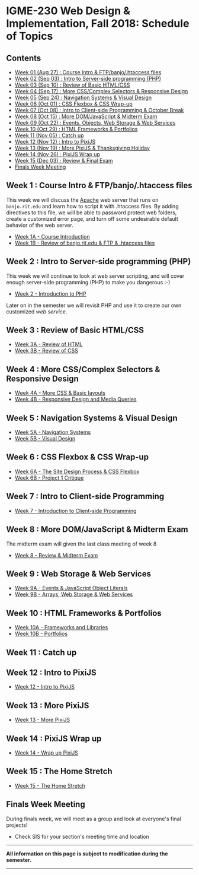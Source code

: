 
# IGME-230 Web Design & Implementation, Fall 2018: Schedule of Topics 

## Contents

- [Week 01 (Aug 27) : Course Intro & FTP/banjo/.htaccess files](#week1)
- [Week 02 (Sep 03) : Intro to Server-side programming (PHP)](#week2)
- [Week 03 (Sep 10) : Review of Basic HTML/CSS](#week3)
- [Week 04 (Sep 17) : More CSS/Complex Selectors & Responsive Design](#week4)
- [Week 05 (Sep 24) : Navigation Systems & Visual Design](#week5)
- [Week 06 (Oct 01) : CSS Flexbox & CSS Wrap-up](#week6)
- [Week 07 (Oct 08) : Intro to Client-side Programming & October Break](#week7)
- [Week 08 (Oct 15) : More DOM/JavaScript & Midterm Exam](#week8)
- [Week 09 (Oct 22) : Events, Objects, Web Storage & Web Services](#week9)
- [Week 10 (Oct 29) : HTML Frameworks & Portfolios](#week10)
- [Week 11 (Nov 05) : Catch up](#week11)
- [Week 12 (Nov 12) : Intro to PixiJS](#week12)
- [Week 13 (Nov 19) : More PixiJS & Thanksgiving Holiday](#week13)
- [Week 14 (Nov 26) : PixiJS Wrap up](#week14)
- [Week 15 (Dec 03) : Review & Final Exam](#week15)
- [Finals Week Meeting](#finalsweek)


## <a id="week1">Week 1 : Course Intro & FTP/banjo/.htaccess files
  
This week we will discuss the [Apache](http://httpd.apache.org) web server that runs on `banjo.rit.edu` and learn how to script it with .htaccess files. By adding directives to this file, we will be able to password protect web folders, create a customized error page, and turn off some undesirable default behavior of the web server. 
  
  - [Week 1A - Course Introduction](weekly/week-01A-notes.md)
  - [Week 1B - Review of banjo.rit.edu & FTP & .htaccess files](weekly/week-01B-notes.md)
  
## <a id="week2">Week 2 : Intro to Server-side programming (PHP)
  
 This week we will continue to look at web server scripting, and will cover enough server-side programming (PHP) to make you dangerous :-)
 
 - [Week 2 - Introduction to PHP](weekly/week-02-notes.md)
  
 Later on in the semester we will revisit PHP and use it to create our own customized *web service*.
  
## <a id="week3">Week 3 : Review of Basic HTML/CSS
  
  - [Week 3A - Review of HTML](weekly/week-03A-notes.md)
  - [Week 3B - Review of CSS](weekly/week-03B-notes.md)
  
## <a id="week4">Week 4 : More CSS/Complex Selectors & Responsive Design
  
  - [Week 4A - More CSS & Basic layouts](weekly/week-04A-notes.md)
  - [Week 4B - Responsive Design and Media Queries](weekly/week-04B-notes.md)
  
## <a id="week5">Week 5 : Navigation Systems & Visual Design
  
  - [Week 5A - Navigation Systems](weekly/week-05A-notes.md)
  - [Week 5B - Visual Design](weekly/week-05B-notes.md)
  
## <a id="week6">Week 6 : CSS Flexbox & CSS Wrap-up
  
  - [Week 6A - The Site Design Process & CSS Flexbox](weekly/week-06A-notes.md)
  - [Week 6B - Project 1 Critique](weekly/week-06B-notes.md)
  
## <a id="week7">Week 7 : Intro to Client-side Programming
   
   - [Week 7 - Introduction to Client-side Programming](weekly/week-07-notes.md)
 
## <a id="week8">Week 8 : More DOM/JavaScript & Midterm Exam
  
The midterm exam will given the last class meeting of week 8
  
  - [Week 8 - Review & Midterm Exam](weekly/week-08-notes.md)
  
## <a id="week9">Week 9 :  Web Storage & Web Services
  
  - [Week 9A - Events & JavaScript Object Literals](weekly/week-09A-notes.md)
  - [Week 9B - Arrays, Web Storage & Web Services](weekly/week-09B-notes.md)
  
## <a id="week10">Week 10 : HTML Frameworks & Portfolios
  
  - [Week 10A - Frameworks and Libraries](weekly/week-10A-notes.md)
  - [Week 10B - Portfolios](weekly/week-10B-notes.md)
  
## <a id="week11">Week 11  : Catch up
  
## <a id="week12">Week 12  : Intro to PixiJS
  - [Week 12 - Intro to PixiJS](weekly/week-notes-game-1.md)
  
## <a id="week13">Week 13 : More PixiJS
  
 - [Week 13 - More PixiJS](weekly/week-notes-game-2.md)
  
## <a id="week14">Week 14 : PixiJS Wrap up
 
 - [Week 14 - Wrap up PixiJS](weekly/week-notes-game-3.md)
 
 ## <a id="week15">Week 15 : The Home Stretch
  
 - [Week 15 - The Home Stretch](weekly/week-notes-home-stretch.md)
  
## <a id="finalsweek">Finals Week Meeting

During finals week, we will meet as a group and look at everyone's final projects! 
- Check SIS for your section's meeting time and location

<hr>

**All information on this page is subject to modification during the semester.**

<hr>
